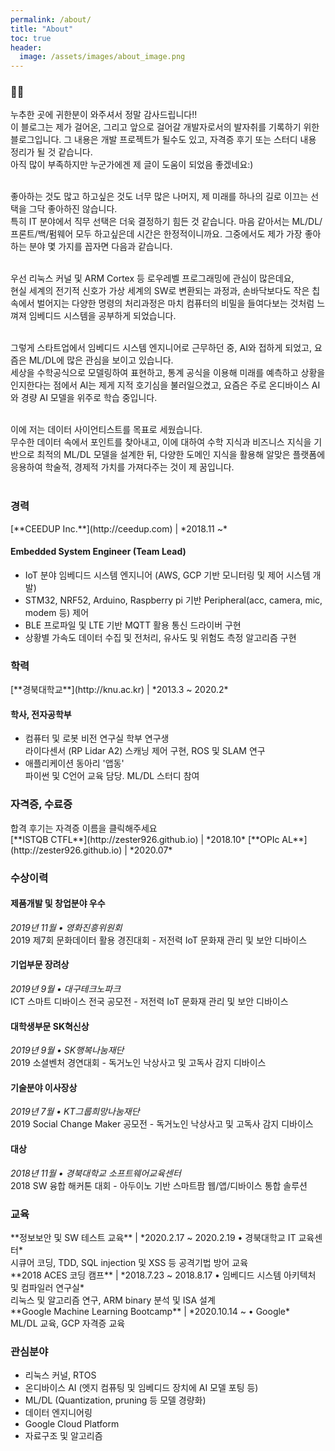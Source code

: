 ```yaml
---
permalink: /about/
title: "About"
toc: true
header:
  image: /assets/images/about_image.png
---
```


<h3>🙋‍♂️</h3>
누추한 곳에 귀한분이 와주셔서 정말 감사드립니다!!<br>
이 블로그는 제가 걸어온, 그리고 앞으로 걸어갈 개발자로서의 발자취를 기록하기 위한 블로그입니다.
그 내용은 개발 프로젝트가 될수도 있고, 자격증 후기 또는 스터디 내용 정리가 될 것 같습니다.<br>
아직 많이 부족하지만 누군가에겐 제 글이 도움이 되었음 좋겠네요:)<br>
<br>

좋아하는 것도 많고 하고싶은 것도 너무 많은 나머지, 제 미래를 하나의 길로 이끄는 선택을 그닥 좋아하진 않습니다.<br>
특히 IT 분야에서 직무 선택은 더욱 결정하기 힘든 것 같습니다. 마음 같아서는 ML/DL/프론트/백/펌웨어 모두 하고싶은데 시간은 한정적이니까요.
그중에서도 제가 가장 좋아하는 분야 몇 가지를 꼽자면 다음과 같습니다.<br>
<br>

우선 리눅스 커널 및 ARM Cortex 등 로우레벨 프로그래밍에 관심이 많은데요,<br>
현실 세계의 전기적 신호가 가상 세계의 SW로 변환되는 과정과,
손바닥보다도 작은 칩속에서 벌어지는 다양한 명령의 처리과정은
마치 컴퓨터의 비밀을 들여다보는 것처럼 느껴져 임베디드 시스템을 공부하게 되었습니다.<br>
<br>

그렇게 스타트업에서 임베디드 시스템 엔지니어로 근무하던 중, AI와 접하게 되었고, 요즘은 ML/DL에 많은 관심을 보이고 있습니다.<br>
세상을 수학공식으로 모델링하여 표현하고, 통계 공식을 이용해 미래를 예측하고 상황을 인지한다는 점에서
AI는 제게 지적 호기심을 불러일으켰고, 요즘은 주로 온디바이스 AI와 경량 AI 모델을 위주로 학습 중입니다.<br>
<br>

이에 저는 데이터 사이언티스트를 목표로 세웠습니다.<br>
무수한 데이터 속에서 포인트를 찾아내고,
이에 대하여 수학 지식과 비즈니스 지식을 기반으로 최적의 ML/DL 모델을 설계한 뒤,
다양한 도메인 지식을 활용해 알맞은 플랫폼에 응용하여 학술적, 경제적 가치를 가져다주는 것이 제 꿈입니다.<br>
<br>

<h3>경력</h3>
[**CEEDUP Inc.**](http://ceedup.com) | *2018.11 ~*
<h4>Embedded System Engineer (Team Lead)</h4>
<ul>
	<li>IoT 분야 임베디드 시스템 엔지니어 (AWS, GCP 기반 모니터링 및 제어 시스템 개발)</li>
	<li>STM32, NRF52, Arduino, Raspberry pi 기반 Peripheral(acc, camera, mic, modem 등) 제어</li>
	<li>BLE 프로파일 및 LTE 기반 MQTT 활용 통신 드라이버 구현</li>
	<li>상황별 가속도 데이터 수집 및 전처리, 유사도 및 위험도 측정 알고리즘 구현</li>
</ul>

<h3>학력</h3>
[**경북대학교**](http://knu.ac.kr) | *2013.3 ~ 2020.2*
<h4>학사, 전자공학부</h4>
<ul>
	<li>컴퓨터 및 로봇 비전 연구실 학부 연구생</li>
	라이다센서 (RP Lidar A2) 스캐닝 제어 구현, ROS 및 SLAM 연구<br>
	<li>애플리케이션 동아리 '앱동'</li>
	파이썬 및 C언어 교육 담당. ML/DL 스터디 참여
</ul>

<h3>자격증, 수료증</h3>
합격 후기는 자격증 이름을 클릭해주세요<br>
[**ISTQB CTFL**](http://zester926.github.io) | *2018.10*
[**OPIc AL**](http://zester926.github.io) | *2020.07*<br>

<h3>수상이력</h3>
<h4>제품개발 및 창업분야 우수</h4>
<i>2019년 11월 • 영화진흥위원회</i><br>
2019 제7회 문화데이터 활용 경진대회 - 저전력 IoT 문화재 관리 및 보안 디바이스
<br>

<h4>기업부문 장려상</h4>
<i>2019년 9월 • 대구테크노파크</i><br>
ICT 스마트 디바이스 전국 공모전 - 저전력 IoT 문화재 관리 및 보안 디바이스
<br>

<h4>대학생부문 SK혁신상</h4>
<i>2019년 9월 • SK행복나눔재단</i><br>
2019 소셜벤처 경연대회 - 독거노인 낙상사고 및 고독사 감지 디바이스
<br>

<h4>기술분야 이사장상</h4>
<i>2019년 7월 • KT그룹희망나눔재단</i><br>
2019 Social Change Maker 공모전 - 독거노인 낙상사고 및 고독사 감지 디바이스

<h4>대상</h4>
<i>2018년 11월 • 경북대학교 소프트웨어교육센터</i><br>
2018 SW 융합 해커톤 대회 - 아두이노 기반 스마트팜 웹/앱/디바이스 통합 솔루션<br>

<h3>교육</h3>
**정보보안 및 SW 테스트 교육** | *2020.2.17 ~ 2020.2.19 • 경북대학교 IT 교육센터*<br>
시큐어 코딩, TDD, SQL injection 및 XSS 등 공격기법 방어  교육<br>

<div>
**2018 ACES 코딩 캠프** | *2018.7.23 ~ 2018.8.17 • 임베디드 시스템 아키텍처 및 컴파일러 연구실*<br>
리눅스 및 알고리즘 연구, ARM binary 분석 및 ISA 설계<br>

<div>
**Google Machine Learning Bootcamp** | *2020.10.14 ~ • Google*<br>
ML/DL 교육, GCP 자격증 교육

<h3>관심분야</h3>
<ul>
	<li>리눅스 커널, RTOS</li>
	<li>온디바이스 AI (엣지 컴퓨팅 및 임베디드 장치에 AI 모델 포팅 등)</li>
	<li>ML/DL (Quantization, pruning 등 모델 경량화)</li>
	<li>데이터 엔지니어링</li>
	<li>Google Cloud Platform</li>
	<li>자료구조 및 알고리즘</li>
</ul>
